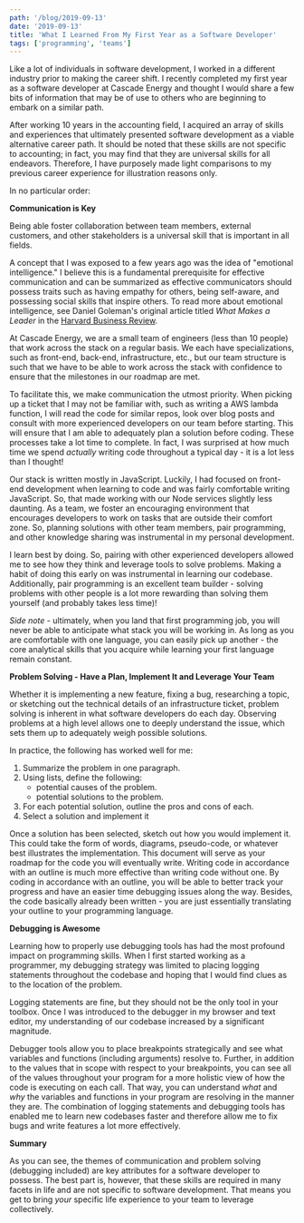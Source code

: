 ```yaml
---
path: '/blog/2019-09-13'
date: '2019-09-13'
title: 'What I Learned From My First Year as a Software Developer'
tags: ['programming', 'teams']
---
```


Like a lot of individuals in software development, I worked in a different industry prior to making the career shift. I recently completed my first year as a software developer at Cascade Energy and thought I would share a few bits of information that may be of use to others who are beginning to embark on a similar path.

After working 10 years in the accounting field, I acquired an array of skills and experiences that ultimately presented software development as a viable alternative career path. It should be noted that these skills are not specific to accounting; in fact, you may find that they are universal skills for all endeavors. Therefore, I have purposely made light comparisons to my previous career experience for illustration reasons only.

In no particular order:

**Communication is Key**

Being able foster collaboration between team members, external customers, and other stakeholders is a universal skill that is important in all fields.

A concept that I was exposed to a few years ago was the idea of "emotional intelligence." I believe this is a fundamental prerequisite for effective communication and can be summarized as effective communicators should possess traits such as having empathy for others, being self-aware, and possessing social skills that inspire others. To read more about emotional intelligence, see Daniel Goleman's original article titled _What Makes a Leader_ in the [Harvard Business Review](https://hbr.org/2004/01/what-makes-a-leader).

At Cascade Energy, we are a small team of engineers (less than 10 people) that work across the stack on a regular basis. We each have specializations, such as front-end, back-end, infrastructure, etc., but our team structure is such that we have to be able to work across the stack with confidence to ensure that the milestones in our roadmap are met.

To facilitate this, we make communication the utmost priority. When picking up a ticket that I may not be familiar with, such as writing a AWS lambda function, I will read the code for similar repos, look over blog posts and consult with more experienced developers on our team before starting. This will ensure that I am able to adequately plan a solution before coding. These processes take a lot time to complete. In fact, I was surprised at how much time we spend _actually_ writing code throughout a typical day - it is a lot less than I thought!

Our stack is written mostly in JavaScript. Luckily, I had focused on front-end development when learning to code and was fairly comfortable writing JavaScript. So, that made working with our Node services slightly less daunting. As a team, we foster an encouraging environment that encourages developers to work on tasks that are outside their comfort zone. So, planning solutions with other team members, pair programming, and other knowledge sharing was instrumental in my personal development.

I learn best by doing. So, pairing with other experienced developers allowed me to see how they think and leverage tools to solve problems. Making a habit of doing this early on was instrumental in learning our codebase. Additionally, pair programming is an excellent team builder - solving problems with other people is a lot more rewarding than solving them yourself (and probably takes less time)!

_Side note_ - ultimately, when you land that first programming job, you will never be able to anticipate what stack you will be working in. As long as you are comfortable with one language, you can easily pick up another - the core analytical skills that you acquire while learning your first language remain constant.

**Problem Solving - Have a Plan, Implement It and Leverage Your Team**

Whether it is implementing a new feature, fixing a bug, researching a topic, or sketching out the technical details of an infrastructure ticket, problem solving is inherent in what software developers do each day. Observing problems at a high level allows one to deeply understand the issue, which sets them up to adequately weigh possible solutions.

In practice, the following has worked well for me:

1. Summarize the problem in one paragraph.
2. Using lists, define the following:
   - potential causes of the problem.
   - potential solutions to the problem.
3. For each potential solution, outline the pros and cons of each.
4. Select a solution and implement it

Once a solution has been selected, sketch out how you would implement it. This could take the form of words, diagrams, pseudo-code, or whatever best illustrates the implementation. This document will serve as your roadmap for the code you will eventually write. Writing code in accordance with an outline is much more effective than writing code without one. By coding in accordance with an outline, you will be able to better track your progress and have an easier time debugging issues along the way. Besides, the code basically already been written - you are just essentially translating your outline to your programming language.

**Debugging is Awesome**

Learning how to properly use debugging tools has had the most profound impact on programming skills. When I first started working as a programmer, my debugging strategy was limited to placing logging statements throughout the codebase and hoping that I would find clues as to the location of the problem.

Logging statements are fine, but they should not be the only tool in your toolbox. Once I was introduced to the debugger in my browser and text editor, my understanding of our codebase increased by a significant magnitude.

Debugger tools allow you to place breakpoints strategically and see what variables and functions (including arguments) resolve to. Further, in addition to the values that in scope with respect to your breakpoints, you can see all of the values throughout your program for a more holistic view of how the code is executing on each call. That way, you can understand _what_ and _why_ the variables and functions in your program are resolving in the manner they are. The combination of logging statements and debugging tools has enabled me to learn new codebases faster and therefore allow me to fix bugs and write features a lot more effectively.

**Summary**

As you can see, the themes of communication and problem solving (debugging included) are key attributes for a software developer to possess. The best part is, however, that these skills are required in many facets in life and are not specific to software development. That means you get to bring _your_ specific life experience to your team to leverage collectively. 
